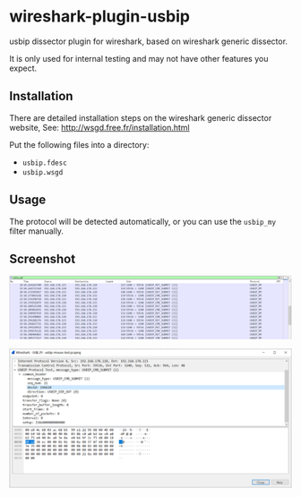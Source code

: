 # wireshark-plugin-usbip

usbip dissector plugin for wireshark, based on wireshark generic dissector.

It is only used for internal testing and may not have other features you expect.


## Installation

There are detailed installation steps on the wireshark generic dissector website, See:
http://wsgd.free.fr/installation.html


Put the following files into a directory:
- `usbip.fdesc`
- `usbip.wsgd`


## Usage

The protocol will be detected automatically, or you can use the `usbip_my` filter manually.


## Screenshot

![filter](assets/filter.png)

![parse](assets/parse.png)